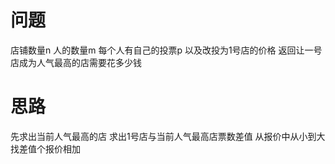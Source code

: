 # 问题
店铺数量n 
人的数量m
每个人有自己的投票p 以及改投为1号店的价格
返回让一号店成为人气最高的店需要花多少钱
# 思路
先求出当前人气最高的店
求出1号店与当前人气最高店票数差值
从报价中从小到大 找差值个报价相加


